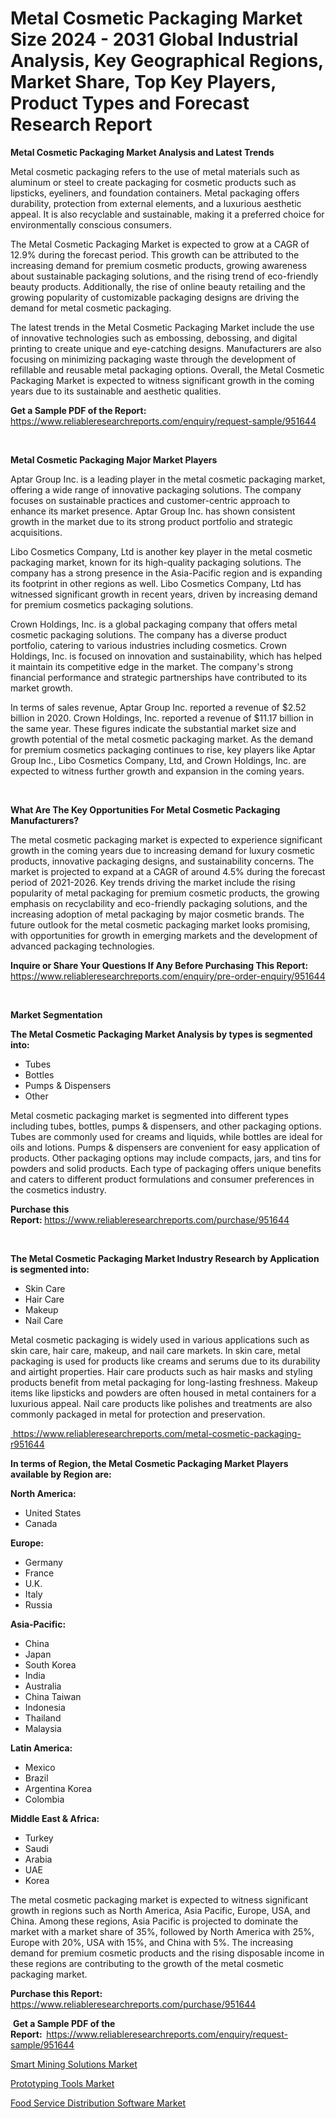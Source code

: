 <p><h1>Metal Cosmetic Packaging Market Size 2024 - 2031 Global Industrial Analysis, Key Geographical Regions, Market Share, Top Key Players, Product Types and Forecast Research Report</h1></p><p><strong>Metal Cosmetic Packaging Market Analysis and Latest Trends</strong></p>
<p><p>Metal cosmetic packaging refers to the use of metal materials such as aluminum or steel to create packaging for cosmetic products such as lipsticks, eyeliners, and foundation containers. Metal packaging offers durability, protection from external elements, and a luxurious aesthetic appeal. It is also recyclable and sustainable, making it a preferred choice for environmentally conscious consumers.</p><p>The Metal Cosmetic Packaging Market is expected to grow at a CAGR of 12.9% during the forecast period. This growth can be attributed to the increasing demand for premium cosmetic products, growing awareness about sustainable packaging solutions, and the rising trend of eco-friendly beauty products. Additionally, the rise of online beauty retailing and the growing popularity of customizable packaging designs are driving the demand for metal cosmetic packaging.</p><p>The latest trends in the Metal Cosmetic Packaging Market include the use of innovative technologies such as embossing, debossing, and digital printing to create unique and eye-catching designs. Manufacturers are also focusing on minimizing packaging waste through the development of refillable and reusable metal packaging options. Overall, the Metal Cosmetic Packaging Market is expected to witness significant growth in the coming years due to its sustainable and aesthetic qualities.</p></p>
<p><strong>Get a Sample PDF of the Report:&nbsp;</strong> <a href="https://www.reliableresearchreports.com/enquiry/request-sample/951644">https://www.reliableresearchreports.com/enquiry/request-sample/951644</a></p>
<p>&nbsp;</p>
<p><strong>Metal Cosmetic Packaging Major Market Players</strong></p>
<p><p>Aptar Group Inc. is a leading player in the metal cosmetic packaging market, offering a wide range of innovative packaging solutions. The company focuses on sustainable practices and customer-centric approach to enhance its market presence. Aptar Group Inc. has shown consistent growth in the market due to its strong product portfolio and strategic acquisitions.</p><p>Libo Cosmetics Company, Ltd is another key player in the metal cosmetic packaging market, known for its high-quality packaging solutions. The company has a strong presence in the Asia-Pacific region and is expanding its footprint in other regions as well. Libo Cosmetics Company, Ltd has witnessed significant growth in recent years, driven by increasing demand for premium cosmetics packaging solutions.</p><p>Crown Holdings, Inc. is a global packaging company that offers metal cosmetic packaging solutions. The company has a diverse product portfolio, catering to various industries including cosmetics. Crown Holdings, Inc. is focused on innovation and sustainability, which has helped it maintain its competitive edge in the market. The company's strong financial performance and strategic partnerships have contributed to its market growth.</p><p>In terms of sales revenue, Aptar Group Inc. reported a revenue of $2.52 billion in 2020. Crown Holdings, Inc. reported a revenue of $11.17 billion in the same year. These figures indicate the substantial market size and growth potential of the metal cosmetic packaging market. As the demand for premium cosmetics packaging continues to rise, key players like Aptar Group Inc., Libo Cosmetics Company, Ltd, and Crown Holdings, Inc. are expected to witness further growth and expansion in the coming years.</p></p>
<p>&nbsp;</p>
<p><strong>What Are The Key Opportunities For Metal Cosmetic Packaging Manufacturers?</strong></p>
<p><p>The metal cosmetic packaging market is expected to experience significant growth in the coming years due to increasing demand for luxury cosmetic products, innovative packaging designs, and sustainability concerns. The market is projected to expand at a CAGR of around 4.5% during the forecast period of 2021-2026. Key trends driving the market include the rising popularity of metal packaging for premium cosmetic products, the growing emphasis on recyclability and eco-friendly packaging solutions, and the increasing adoption of metal packaging by major cosmetic brands. The future outlook for the metal cosmetic packaging market looks promising, with opportunities for growth in emerging markets and the development of advanced packaging technologies.</p></p>
<p><strong>Inquire or Share Your Questions If Any Before Purchasing This Report:</strong> <a href="https://www.reliableresearchreports.com/enquiry/pre-order-enquiry/951644">https://www.reliableresearchreports.com/enquiry/pre-order-enquiry/951644</a></p>
<p>&nbsp;</p>
<p><strong>Market Segmentation</strong></p>
<p><strong>The Metal Cosmetic Packaging Market Analysis by types is segmented into:</strong></p>
<p><ul><li>Tubes</li><li>Bottles</li><li>Pumps & Dispensers</li><li>Other</li></ul></p>
<p><p>Metal cosmetic packaging market is segmented into different types including tubes, bottles, pumps & dispensers, and other packaging options. Tubes are commonly used for creams and liquids, while bottles are ideal for oils and lotions. Pumps & dispensers are convenient for easy application of products. Other packaging options may include compacts, jars, and tins for powders and solid products. Each type of packaging offers unique benefits and caters to different product formulations and consumer preferences in the cosmetics industry.</p></p>
<p><strong>Purchase this Report:&nbsp;</strong><a href="https://www.reliableresearchreports.com/purchase/951644">https://www.reliableresearchreports.com/purchase/951644</a></p>
<p>&nbsp;</p>
<p><strong>The Metal Cosmetic Packaging Market Industry Research by Application is segmented into:</strong></p>
<p><ul><li>Skin Care</li><li>Hair Care</li><li>Makeup</li><li>Nail Care</li></ul></p>
<p><p>Metal cosmetic packaging is widely used in various applications such as skin care, hair care, makeup, and nail care markets. In skin care, metal packaging is used for products like creams and serums due to its durability and airtight properties. Hair care products such as hair masks and styling products benefit from metal packaging for long-lasting freshness. Makeup items like lipsticks and powders are often housed in metal containers for a luxurious appeal. Nail care products like polishes and treatments are also commonly packaged in metal for protection and preservation.</p></p>
<p><a href="https://www.reliableresearchreports.com/metal-cosmetic-packaging-r951644">&nbsp;https://www.reliableresearchreports.com/metal-cosmetic-packaging-r951644</a></p>
<p><strong>In terms of Region, the Metal Cosmetic Packaging Market Players available by Region are:</strong></p>
<p>
    <p> <strong> North America: </strong>
        <ul>
            <li>United States</li>
            <li>Canada</li>
        </ul>
        </p> 
    <p> <strong> Europe: </strong>
        <ul>
            <li>Germany</li>
            <li>France</li>
            <li>U.K.</li>
            <li>Italy</li>
            <li>Russia</li>
        </ul>
        </p> 
    <p> <strong> Asia-Pacific: </strong>
        <ul>
            <li>China</li>
            <li>Japan</li>
            <li>South Korea</li>
            <li>India</li>
            <li>Australia</li>
            <li>China Taiwan</li>
            <li>Indonesia</li>
            <li>Thailand</li>
            <li>Malaysia</li>
        </ul>
        </p> 
    <p> <strong> Latin America: </strong>
        <ul>
            <li>Mexico</li>
            <li>Brazil</li>
            <li>Argentina Korea</li>
            <li>Colombia</li>
        </ul>
        </p> 
    <p> <strong> Middle East & Africa: </strong>
        <ul>
            <li>Turkey</li>
            <li>Saudi</li>
            <li>Arabia</li>
            <li>UAE</li>
            <li>Korea</li>
        </ul>
    </p>
    </p>
<p><p>The metal cosmetic packaging market is expected to witness significant growth in regions such as North America, Asia Pacific, Europe, USA, and China. Among these regions, Asia Pacific is projected to dominate the market with a market share of 35%, followed by North America with 25%, Europe with 20%, USA with 15%, and China with 5%. The increasing demand for premium cosmetic products and the rising disposable income in these regions are contributing to the growth of the metal cosmetic packaging market.</p></p>
<p><strong>Purchase this Report: </strong><a href="https://www.reliableresearchreports.com/purchase/951644">https://www.reliableresearchreports.com/purchase/951644</a></p>
<p>&nbsp;<strong>Get a Sample PDF of the Report:&nbsp;&nbsp;</strong><a href="https://www.reliableresearchreports.com/enquiry/request-sample/951644">https://www.reliableresearchreports.com/enquiry/request-sample/951644</a></p>
<p><strong></strong></p>
<p><p><a href="https://github.com/ashman753/Market-Research-Report-List-1/blob/main/smart-mining-solutions-market.md">Smart Mining Solutions Market</a></p><p><a href="https://www.linkedin.com/pulse/prototyping-tools-market-insights-cagr-trends-growth-strategies-mswrc?trackingId=NavWsajL7S%2B8JNGMvEhTgQ%3D%3D">Prototyping Tools Market</a></p><p><a href="https://www.linkedin.com/pulse/decoding-food-service-distribution-software-market-metrics-k9gtc?trackingId=mZJ3fuksVo%2BHrp5T5IWFHg%3D%3D">Food Service Distribution Software Market</a></p></p>
